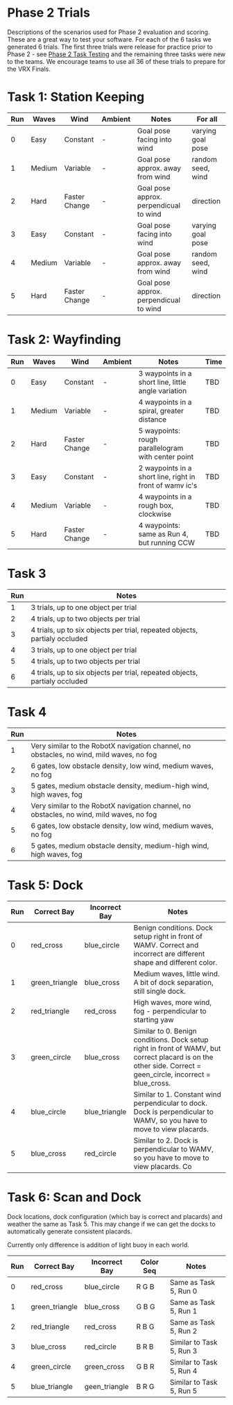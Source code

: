# Phase 2 Trials

Descriptions of the scenarios used for Phase 2 evaluation and scoring.  These are a great way to test your software.  For each of the 6 tasks we generated 6 trials.  The first three trials were release for practice prior to Phase 2 - see [Phase 2 Task Testing](https://bitbucket.org/osrf/vrx/wiki/Phase2_Task_Testing_2019) and the remaining three tasks were new to the teams.  We encourage teams to use all 36 of these trials to prepare for the VRX Finals.

# Task 1: Station Keeping

|Run     |Waves   | Wind          | Ambient | Notes                                  | For all           |
|--------|--------|---------------|---------|----------------------------------------|-------------------|
|    0   | Easy   | Constant      | -       | Goal pose facing into wind             | varying goal pose |
|    1   | Medium | Variable      | -       | Goal pose approx. away from wind       | random seed, wind |
|    2   | Hard   | Faster Change | -       | Goal pose approx. perpendicual to wind | direction         |
|    3   | Easy   | Constant      | -       | Goal pose facing into wind             | varying goal pose |
|    4   | Medium | Variable      | -       | Goal pose approx. away from wind       | random seed, wind |
|    5   | Hard   | Faster Change | -       | Goal pose approx. perpendicual to wind | direction         |

# Task 2: Wayfinding

|Run     |Waves   | Wind          | Ambient | Notes                                               | Time |
|--------|--------|---------------|---------|-----------------------------------------------------|------|
|    0   | Easy   | Constant      | -       | 3 waypoints in a short line, little angle variation | TBD  |
|    1   | Medium | Variable      | -       | 4 waypoints in a spiral, greater distance           | TBD  |
|    2   | Hard   | Faster Change | -       | 5 waypoints: rough parallelogram with center point  | TBD  |
|    3   | Easy   | Constant      | -       | 2 waypoints in a short line, right in front of wamv ic's | TBD  |
|    4   | Medium | Variable      | -       | 4 waypoints in a rough box, clockwise          | TBD  |
|    5   | Hard   | Faster Change | -       | 4 waypoints: same as Run 4, but running CCW | TBD  |

# Task 3

|Run     | Notes                                                                       |
|--------|-----------------------------------------------------------------------------|
|    1   | 3 trials, up to one object per trial                                        | 
|    2   | 4 trials, up to two objects per trial                                       |
|    3   | 4 trials, up to six objects per trial, repeated objects, partialy occluded  |
|    4   | 3 trials, up to one object per trial                                        | 
|    5   | 4 trials, up to two objects per trial                                       |
|    6   | 4 trials, up to six objects per trial, repeated objects, partialy occluded  |

# Task 4

|Run     | Notes |
|--------|-------|
|    1   | Very similar to the RobotX navigation channel, no obstacles, no wind, mild waves, no fog | 
|    2   | 6 gates, low obstacle density, low wind, medium waves, no fog                            |
|    3   | 5 gates, medium obstacle density, medium-high wind, high waves, fog                      |
|    4   | Very similar to the RobotX navigation channel, no obstacles, no wind, mild waves, no fog | 
|    5   | 6 gates, low obstacle density, low wind, medium waves, no fog                            |
|    6   | 5 gates, medium obstacle density, medium-high wind, high waves, fog                      |

# Task 5: Dock

|Run     | Correct Bay | Incorrect Bay | Notes |
|--------|-------|-------|-------|
|    0   | red_cross | blue_circle |  Benign conditions.  Dock setup right in front of WAMV.    Correct and incorrect are different shape and different color. |
|    1   |  green_triangle | blue_cross | Medium waves, little wind.  A bit of dock separation, still single dock.  |
|    2   |  red_triangle | red_cross | High waves, more wind, fog  - perpendicular to starting yaw |
|    3   |  green_circle | blue_cross | Similar to 0.  Benign conditions.  Dock setup right in front of WAMV, but correct placard is on the other side.  Correct = geen_circle, incorrect = blue_cross.|
|    4   |  blue_circle | blue_triangle | Similar to 1. Constant wind perpendicular to dock. Dock is perpendicular to WAMV, so you have to move to view placards.  |
|    5   |  blue_cross | red_circle |  Similar to 2. Dock is perpendicular to WAMV, so you have to move to view placards.  Co|


# Task 6: Scan and Dock

Dock locations, dock configuration (which bay is correct and placards) and weather the same as Task 5.  This may change if we can get the docks to automatically generate consistent placards.

Currently only difference is addition of light buoy in each world.

|Run     | Correct Bay | Incorrect Bay | Color Seq | Notes |
|--------|-------|-------|-------|-------|
|    0   | red_cross | blue_circle | R G B | Same as Task 5, Run 0 |
|    1   | green_triangle | blue_cross | G B G     | Same as Task 5, Run 1|
|    2   | red_triangle | red_cross | R B G | Same as Task 5, Run 2 |
|    3   | blue_cross | red_circle | B R B | Similar to Task 5, Run 3 |
|    4   | green_circle | green_cross | G B R |  Similar to Task 5, Run 4 |
|    5   | blue_triangle | geen_triangle | B R G | Similar to  Task 5, Run 5 |